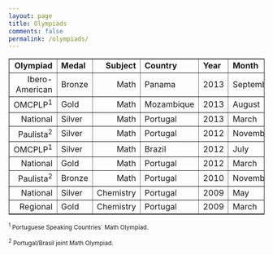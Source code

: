 ```yaml
---
layout: page
title: Olympiads
comments: false
permalink: /olympiads/
---
```


<table border="1">

<tr>
<td align="right"><b>Olympiad</b></td>
<td><b>Medal</b></td>
<td align="right"><b>Subject</b></td>
<td><b>Country</b></td>
<td><b>Year</b></td>
<td><b>Month</b></td>
</tr>

<tr>
<td align="right">Ibero-American</td>
<td>Bronze</td>
<td align="right">Math</td>
<td>Panama</td>
<td>2013</td>
<td>September</td> 
</tr>

<tr>
<td align="right">OMCPLP<sup>1</sup></td>
<td>Gold</td>
<td align="right">Math</td>
<td>Mozambique</td>
<td>2013</td>
<td>August</td>
</tr>

<tr>
<td align="right">National</td>
<td>Silver</td>
<td align="right">Math</td>
<td>Portugal</td>
<td>2013</td>
<td>March</td>
</tr>

<tr>
<td align="right">Paulista<sup>2</sup></td>
<td>Silver</td>
<td align="right">Math</td>
<td>Portugal</td>
<td>2012</td>
<td>November</td>
</tr>

<tr>
<td align="right">OMCPLP<sup>1</sup></td>
<td>Silver</td>
<td align="right">Math</td>
<td>Brazil</td>
<td>2012</td>
<td>July</td>
</tr>

<tr>
<td align="right">National</td>
<td>Gold</td>
<td align="right">Math</td>
<td>Portugal</td>
<td>2012</td>
<td>March</td>
</tr>

<tr>
<td align="right">Paulista<sup>2</sup></td>
<td>Bronze</td>
<td align="right">Math</td>
<td>Portugal</td>
<td>2010</td>
<td>November</td>
</tr>

<tr>
<td align="right">National</td>
<td>Silver</td>
<td align="right">Chemistry</td>
<td>Portugal</td>
<td>2009</td>
<td>May</td>
</tr>

<tr>
<td align="right">Regional</td>
<td>Gold</td>
<td align="right">Chemistry</td>
<td>Portugal</td>
<td>2009</td>
<td>March</td>
</tr>

</table>

<sub><sup>1</sup> Portuguese Speaking Countries´ Math Olympiad.</sub>

<sub><sup>2</sup> Portugal/Brasil joint Math Olympiad.</sub>